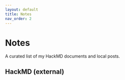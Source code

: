 ```yaml
---
layout: default
title: Notes
nav_order: 2
---
```


# Notes

A curated list of my HackMD documents and local posts.

## HackMD (external)

<!-- - **Soft decoding (KV) quick notes** — <https://hackmd.io/@<your-hackmd-handle>/<note-id-1>>
- **Guruswami–Sudan (GS) scratchpad** — <https://hackmd.io/@<your-hackmd-handle>/<note-id-2>>
- **Detection & Estimation cheatsheet** — <https://hackmd.io/@<your-hackmd-handle>/<note-id-3>> -->

<!-- > Tip: keep titles stable in HackMD; they auto-update nicely here. -->

<!-- ## Local posts (optional)

- [Example local note](./posts/example-local-note) -->